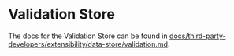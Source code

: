 # Validation Store

The docs for the Validation Store can be found in [docs/third-party-developers/extensibility/data-store/validation.md](../../../../docs/third-party-developers/extensibility/data-store/validation.md).

